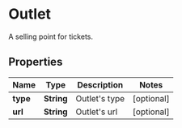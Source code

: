 

# Outlet

A selling point for tickets.

## Properties

| Name | Type | Description | Notes |
|------------ | ------------- | ------------- | -------------|
|**type** | **String** | Outlet&#39;s type |  [optional] |
|**url** | **String** | Outlet&#39;s url |  [optional] |



